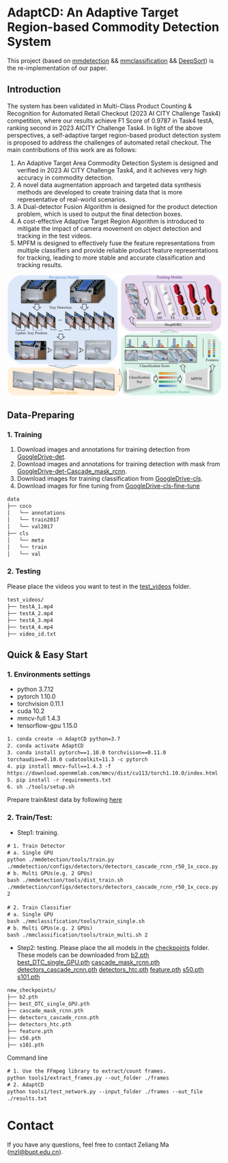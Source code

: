 AdaptCD: An Adaptive Target Region-based Commodity Detection System
===

This project (based on [mmdetection](https://github.com/open-mmlab/mmdetection) && [mmclassification](https://github.com/open-mmlab/mmclassification) && [DeepSort](https://github.com/nwojke/deep_sort)) is the re-implementation of our paper.

## Introduction

 The system has been validated in Multi-Class Product Counting & Recognition for Automated Retail Checkout (2023 AI CITY Challenge Task4) competition, where our results achieve F1 Score of 0.9787 in Task4 testA, ranking second in 2023 AICITY Challenge Task4.
 In light of the above perspectives, a self-adaptive target region-based product detection system is proposed to address the challenges of automated retail checkout. The main contributions of this work are as follows:
1) An Adaptive Target Area Commodity Detection System is designed and verified in 2023 AI CITY Challenge Task4, and it achieves very high accuracy in commodity detection.
2) A novel data augmentation approach and targeted data synthesis methods are developed to create training data that is more representative of real-world scenarios.
3) A Dual-detector Fusion Algorithm is designed for the product detection problem, which is used to output the final detection boxes.
4) A cost-effective Adaptive Target Region Algorithm is introduced to mitigate the impact of camera movement on object detection and tracking in the test videos.
5) MPFM is designed to effectively fuse the feature representations from multiple classifiers and provide reliable product feature representations for tracking, leading to more stable and accurate classification and tracking results.


![introfig](./images/intro.png)

## Data-Preparing

### 1. Training
1. Download images and annotations for training detection from [GoogleDrive-det](https://drive.google.com/file/d/1zhIEYGuDviOr4N5ZV8nNbWcIDSB2a2oY/view?usp=sharing).
2. Download images and annotations for training detection with mask from [GoogleDrive-det-Cascade_mask_rcnn](https://drive.google.com/file/d/1S-8DYRyYwvNMR2k6bTodxR85ibxRsmw9/view?usp=share_link).
3. Download images for training classification from [GoogleDrive-cls](https://drive.google.com/file/d/1k1k6b-cQ9UEh5_L3pVi1DHuYeqovi2Va/view?usp=sharing).
4. Download images for fine tuning from [GoogleDrive-cls-fine-tune](https://drive.google.com/file/d/1PK4a64MWz_xDj4appGRuQcnHV_FSSpQj/view?usp=share_link) 
```
data
├── coco
│   └── annotations
│   └── train2017
│   └── val2017
├── cls
│   └── meta
│   └── train
│   └── val
```

### 2. Testing
Please place the videos you want to test in the [test_videos](./test_videos) folder.
```
test_videos/
├── testA_1.mp4
├── testA_2.mp4
├── testA_3.mp4
├── testA_4.mp4
├── video_id.txt
```

## Quick & Easy Start

### 1. Environments settings

* python 3.7.12
* pytorch 1.10.0
* torchvision 0.11.1
* cuda 10.2
* mmcv-full 1.4.3
* tensorflow-gpu 1.15.0

```shell
1. conda create -n AdaptCD python=3.7
2. conda activate AdaptCD
3. conda install pytorch==1.10.0 torchvision==0.11.0 torchaudio==0.10.0 cudatoolkit=11.3 -c pytorch
4. pip install mmcv-full==1.4.3 -f https://download.openmmlab.com/mmcv/dist/cu113/torch1.10.0/index.html
5. pip install -r requirements.txt
6. sh ./tools/setup.sh
```
Prepare train&test data by following [here](#data-preparing)

### 2. Train/Test:

* Step1: training.
```shell
# 1. Train Detector
# a. Single GPU
python ./mmdetection/tools/train.py ./mmdetection/configs/detectors/detectors_cascade_rcnn_r50_1x_coco.py
# b. Multi GPUs(e.g. 2 GPUs)
bash ./mmdetection/tools/dist_train.sh ./mmdetection/configs/detectors/detectors_cascade_rcnn_r50_1x_coco.py 2

# 2. Train Classifier
# a. Single GPU
bash ./mmclassification/tools/train_single.sh
# b. Multi GPUs(e.g. 2 GPUs)
bash ./mmclassification/tools/train_multi.sh 2
```

* Step2: testing.
Please place the all models in the [checkpoints](./new_checkpoints) folder. These models can be downloaded from [b2.pth](https://drive.google.com/file/d/1Sn476mEAOQ8vptrfYqEgLKeOPUXhj2sX/view?usp=share_link) [best_DTC_single_GPU.pth](https://drive.google.com/file/d/14uxbyXYcsBxAjY5JQhpv4a6uuwqyvMlG/view?usp=share_link) [cascade_mask_rcnn.pth](https://drive.google.com/file/d/1GIwM9V5IEWGOUiNOtCFk2r5v-bdYRSv3/view?usp=share_link) [detectors_cascade_rcnn.pth](https://drive.google.com/file/d/1HMEIdPt3GSGDy8uBe8ZuwY5prqG62oEc/view?usp=share_link) [detectors_htc.pth]()
[feature.pth](https://drive.google.com/file/d/1AF_dru1ufAEiOSG5aNXykzpnEQbOOgnQ/view?usp=share_link)
[s50.pth](https://drive.google.com/file/d/11KXnl0CS1ZPII4t5hpNNwk6VrWeovHo5/view?usp=share_link)
[s101.pth](https://drive.google.com/file/d/1rnQdQO4NvhJ5U7_-UFGqUytvuIg_UaSc/view?usp=share_link)

```
new_checkpoints/
├── b2.pth
├── best_DTC_single_GPU.pth
├── cascade_mask_rcnn.pth
├── detectors_cascade_rcnn.pth
├── detectors_htc.pth
├── feature.pth
├── s50.pth
├── s101.pth
```

Command line
```shell
# 1. Use the FFmpeg library to extract/count frames.
python tools1/extract_frames.py --out_folder ./frames
# 2. AdaptCD
python tools1/test_network.py --input_folder ./frames --out_file ./results.txt
```

# Contact

If you have any questions, feel free to contact Zeliang Ma (mzl@bupt.edu.cn).
